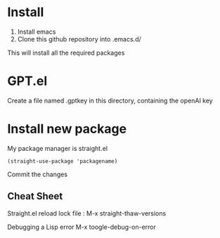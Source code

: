 # Install

1. Install emacs
2. Clone this github repository into .emacs.d/

This will install all the required packages

# GPT.el

Create a file named .gptkey in this directory, containing the openAI key

# Install new package

My package manager is straight.el
```
(straight-use-package 'packagename)
```

Commit the changes

## Cheat Sheet

Straight.el
reload lock file : M-x straight-thaw-versions

Debugging a Lisp error
M-x toogle-debug-on-error

